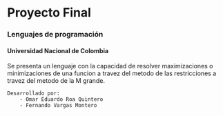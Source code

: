 # Proyecto Final
### Lenguajes de programación
#### Universidad Nacional de Colombia

Se presenta un lenguaje con la capacidad de resolver maximizaciones o minimizaciones de una funcion a travez del metodo de las restricciones a travez del metodo de la M grande.

```
Desarrollado por:
    - Omar Eduardo Roa Quintero
    - Fernando Vargas Montero
